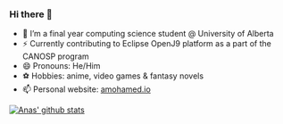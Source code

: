 ### Hi there 👋

- 🌱 I’m a final year computing science student @ University of Alberta 
- ⚡ Currently contributing to Eclipse OpenJ9 platform as a part of the CANOSP program 
- 😄 Pronouns: He/Him
- ⚽ Hobbies: anime, video games & fantasy novels  
- 📫 Personal website: [amohamed.io](http://amohamed.io)

[![Anas' github stats](https://github-readme-stats.vercel.app/api?username=amohamed11&show_icons=true&theme=material-palenight&include_all_commits=true&count_private=true)](https://github.com/anuraghazra/github-readme-stats)
<!--
[![Top Languagess](https://github-readme-stats.vercel.app/api/top-langs/?username=amohamed11&theme=tokyonight&count_private=true&exclude_repo=openj9-utils,MediGram )](https://github.com/anuraghazra/github-readme-stats)
-->
